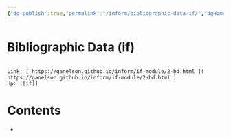 ```yaml
---
{"dg-publish":true,"permalink":"/inform/bibliographic-data-if/","dgHomeLink":true,"dgPassFrontmatter":false}
---
```


# Bibliographic Data (if)
```ad-info

Link: [ https://ganelson.github.io/inform/if-module/2-bd.html ]( https://ganelson.github.io/inform/if-module/2-bd.html )
Up: [[if]]
```

# Contents
- 